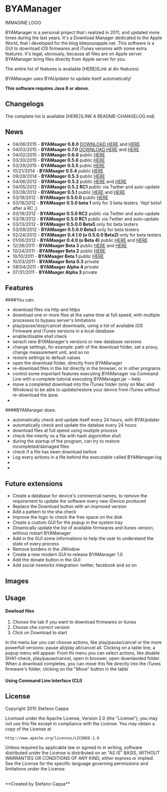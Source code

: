 # BYAManager

IMMAGINE LOGO

BYAManager is a personal project that i realized in 2011, and updated more times during the last years. It's a Download Manager dedicated to the Apple World, that i developed for the blog biteyourapple.net.
This software is a GUI to download iOS firmwares and iTunes versions with some extra features. 
It's legal, obviously, because all files are on Apple server. BYAManager bring files directly from Apple server for you.

The entire list of features is available [HERE](Link al div features)

BYAManager uses BYAUpdater to update itself automatically!

**This software requires Java 8 or above.**


## Changelogs
The complete list is available [HERE](LINK A README-CHANGELOG.md)


## News
- 04/06/2015 - **BYAMaager 0.8.0** [DOWNLOAD HERE](https://github.com/Ks89/BYAManager/releases/tag/v.0.8.0) and [HERE](http://ks89-jailbreak.blogspot.it/2015/04/byamanager-080.html)
- 04/03/2015 - **BYAMaager 0.7.0** [DOWNLOAD HERE](https://github.com/Ks89/BYAManager/releases/tag/v.0.7.0) and [HERE](http://ks89-jailbreak.blogspot.it/2015/04/byamanager-070.html)
- 04/02/2015 - **BYAMaager 0.6.0** public [HERE](http://ks89-jailbreak.blogspot.it/2015/04/bya-manager-060.html)
- 03/30/2015 - **BYAMaager 0.5.6** public [HERE](http://ks89-jailbreak.blogspot.it/2015/03/byamanager-056.html) 
- 03/29/2015 - **BYAMaager 0.5.5** public [HERE](http://ks89-jailbreak.blogspot.it/2015/03/changelog-0.html)
- 10/21/2014 - **BYAMaager 0.5.4** public [HERE](http://ks89-jailbreak.blogspot.it/2014/10/changelog-0.html)
- 09/29/2014 - **BYAMaager 0.5.3** public [HERE](http://ks89-jailbreak.blogspot.it/2014/09/byamanager-053.html)  
- 04/06/2012 - **BYAMaager 0.5.2** public [HERE](http://www.biteyourapple.net/2012/05/12/esclusiva-bya-bya-manager-0-5-2/#more-43579) and [HERE](http://ks89-jailbreak.blogspot.it/2012/04/anteprima-byamanager-052.html)
- 04/05/2012 - **BYAMaager 0.5.2 RC1** public via Twitter and auto-update
- 03/28/2012 - **BYAMaager 0.5.1** public [HERE](http://www.biteyourapple.net/2012/04/06/esclusiva-bya-bya-manager-0-5-1/#more-43275) and [HERE](http://ks89-jailbreak.blogspot.it/2012/03/anteprima-byamanager-051.html)
- 03/19/2012 - **BYAMaager 0.5.0.0** public [HERE](http://ks89-jailbreak.blogspot.it/2012/01/anteprima-byamanager-050.html)
- 03/19/2012 - **BYAMaager 0.5.0 beta 1** only for 3 beta testers. Yep! beta1 after a RC ;)
- 03/19/2012 - **BYAMaager 0.5.0 RC2** public via Twitter and auto-update
- 03/19/2012 - **BYAMaager 0.5.0 RC1** public via Twitter and auto-update
- 03/13/2012 - **BYAMaager 0.5.0.0 Beta5** only for beta testers
- 03/09/2012 - **BYAMaager 0.5.0.0 Beta3** only for beta testers 
- 02/24/2012 - **BYAMaager 0.4.1.0 (o 0.5.0.0 Beta2)** only for beta testers
- 01/06/2012 - **BYAMaager 0.4.0 (o Beta 4)** public [HERE](http://www.biteyourapple.net/2012/01/06/esclusiva-bya-biteyourapple-manager-0-4-0/) and [HERE](http://ks89-jailbreak.blogspot.it/2012/01/anteprima-byamanager-beta4.html)
- 12/28/2011 - **BYAMaager Beta 3** public [HERE](http://www.biteyourapple.net/2011/12/28/esclusiva-bya-biteyourapple-manager-beta-3/) and [HERE](http://ks89-jailbreak.blogspot.it/2011/10/bya-manager-beta3-preview.html)
- 10/24/2011 - **BYAMaager Beta 2** public [HERE](http://ks89-jailbreak.blogspot.it/2011/10/bya-manager-beta2.html) 
- 10/10/2011 - **BYAMaager Beta 1** public [HERE](http://ks89-jailbreak.blogspot.it/2011/10/bya-manager-beta1.html)
- 10/03/2011 - **BYAMaager Beta 0.3** private
- 08/04/2011 - **BYAMaager Alpha 4** private
- 07/31/2011 - **BYAMaager Alpha 3** private

## Features

####You can:
* download files via http and https
* download one or more files at the same time at full speed, with multiple processes to bypass server's limitations
* play/pause/stop/cancel downloads, using a list of available iOS Firmware and iTunes versions in a local database
* enable/disable sha1 check
* serach new BYAManager's versions or new database versions
* change settings, for example: path of the download folder, set a proxy, change measurement unit, and so no
* restore settings to default values
* open the download folder, directly from BYAManager
* re-download files in the list directly in the browser, or in other programs
* control some important features esecuting BYAManager via Command Line with a complete tutorial esecuting BYAManager.jar --help
* move a completed download into the iTunes folder (only on Mac and Windows) to be able to update/restore your device from iTunes without re-download the ipsw.
*

####BYAManager does:
* automatically check and update itself every 24 hours, with BYAUpdater
* automatically check and update the databse every 24 hours
* download files at full speed using multiple process
* check the interity os a file with hash algoririthm sha1.
* during the startup of the program, can try to restore incompleted/damaged files
* check if a file has been download before
* Log every actions in a file behind the executable called BYAManager.log
* 
* 

## Future extensions
* Create a database for device's commercial names, to remove the requirement to update the software every new iDevice produced
* Replace the Download button with an improved version
* Add a pattern to the sha check 
* Improve the logic to check the free space on the disk
* Create a custom GUI for the popup in the system tray
* Dinamically update the list of available firmwares and itunes version, without restart BYAManager
* Add in the GUI some informations to help the user to understand the state of every process
* Remove borders in the JWindow
* Create a new modern GUI to release BYAManager 1.0
* Add the donate button in the GUI
* Add social newtorks integration: twitter, facebook and so on


## Images


## Usage

#### Dowload files
1. Choose the tab if you want to download firmwares or itunes
2. Chosse che correct version
3. Click on Download to start

In the menu bar you can choose actions, like play/pause/cancel or the more powerfull versions: pause all/play all/cancel all.
Clicking on a table line, a popup menu will appear. From thi menu you can select actions, like disable SHA1-check, play/pause/cancel, open in broswer, open downlaoded folder.
When a download completes, you can move this file directly into the iTunes firmware's folder, clicking on the "Move" button in the table


####


#### Using Command Line Interface (CLI)


## License

Copyright 2015 Stefano Cappa

Licensed under the Apache License, Version 2.0 (the "License");
you may not use this file except in compliance with the License.
You may obtain a copy of the License at

    http://www.apache.org/licenses/LICENSE-2.0

Unless required by applicable law or agreed to in writing, software
distributed under the License is distributed on an "AS IS" BASIS,
WITHOUT WARRANTIES OR CONDITIONS OF ANY KIND, either express or implied.
See the License for the specific language governing permissions and
limitations under the License.

<br/>
**Created by Stefano Cappa**
